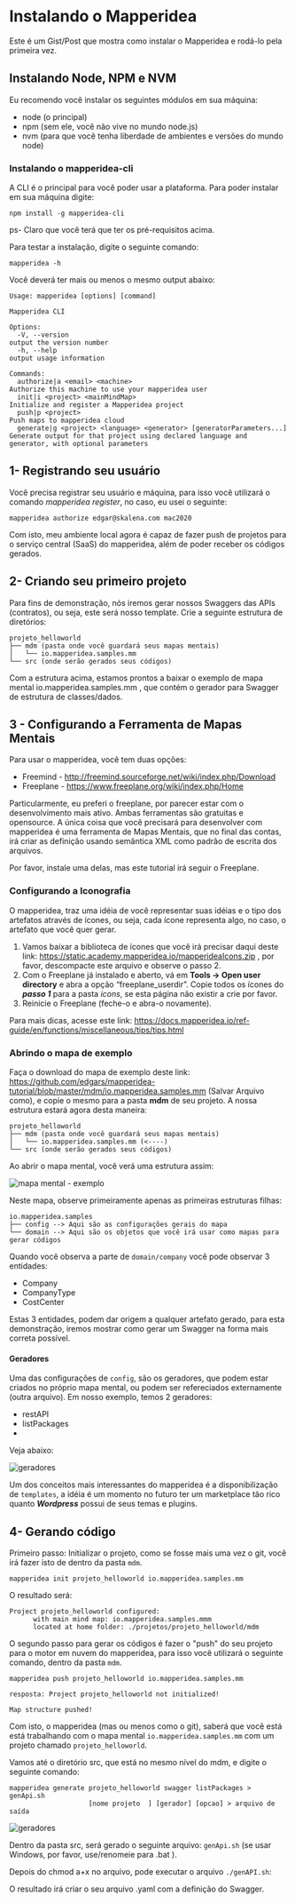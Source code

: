 # Instalando o Mapperidea

Este é um Gist/Post que mostra como instalar o Mapperidea e rodá-lo pela primeira vez.

## Instalando Node, NPM e NVM

Eu recomendo você instalar os seguintes módulos em sua máquina:

 - node (o principal)
 - npm (sem ele, você não vive no mundo node.js)
 - nvm (para que você tenha liberdade de ambientes e versões do mundo node)

### Instalando o  mapperidea-cli
A CLI é o principal para você poder usar a plataforma. Para poder instalar em sua máquina digite: 

    npm install -g mapperidea-cli

ps- Claro que você terá que ter os pré-requisitos acima. 

Para testar a instalação, digite o seguinte comando: 

    mapperidea -h

Você deverá ter mais ou menos o mesmo output abaixo:

    Usage: mapperidea [options] [command]
    
    Mapperidea CLI
    
    Options:
      -V, --version                                                         output the version number
      -h, --help                                                            output usage information
    
    Commands:
      authorize|a <email> <machine>                                         Authorize this machine to use your mapperidea user
      init|i <project> <mainMindMap>                                        Initialize and register a Mapperidea project
      push|p <project>                                                      Push maps to mapperidea cloud
      generate|g <project> <language> <generator> [generatorParameters...]  Generate output for that project using declared language and generator, with optional parameters

## 1- Registrando seu usuário
Você precisa registrar seu usuário e máquina, para isso você utilizará o comando *mapperidea register*, no caso, eu usei o seguinte: 

    mapperidea authorize edgar@skalena.com mac2020

Com isto, meu ambiente local agora é capaz de fazer push de projetos para o serviço central (SaaS) do mapperidea, além de poder receber os códigos gerados. 

## 2- Criando seu primeiro projeto
Para fins de demonstração, nós iremos gerar nossos Swaggers das APIs (contratos), ou seja, este será nosso template. 
Crie a seguinte estrutura de diretórios:

    projeto_helloworld
    ├── mdm (pasta onde você guardará seus mapas mentais)
    │   └── io.mapperidea.samples.mm
    └── src (onde serão gerados seus códigos)

Com a estrutura acima, estamos prontos a baixar o exemplo de mapa mental io.mapperidea.samples.mm , que contém o gerador para Swagger de estrutura de classes/dados. 
    
## 3 - Configurando a Ferramenta de Mapas Mentais
Para usar o mapperidea, você tem duas opções:

 - Freemind - http://freemind.sourceforge.net/wiki/index.php/Download
 - Freeplane - https://www.freeplane.org/wiki/index.php/Home 

Particularmente, eu preferi o freeplane, por parecer estar com o desenvolvimento mais ativo. Ambas ferramentas são gratuitas e opensource.  A única coisa que você precisará para desenvolver com mapperidea é uma ferramenta de Mapas Mentais, que no final das contas, irá criar as definição usando semântica XML como padrão de escrita dos arquivos. 

Por favor, instale uma delas, mas este tutorial irá seguir o Freeplane.

### Configurando a Iconografia

O mapperidea, traz uma idéia de você representar suas idéias e o tipo dos artefatos através de ícones, ou seja, cada ícone representa algo, no caso, o artefato que você quer gerar.  

1. Vamos baixar a biblioteca de ícones que você irá precisar daqui deste link: https://static.academy.mapperidea.io/mapperideaIcons.zip , por favor, descompacte este arquivo e observe o passo 2.
2. Com o Freeplane já instalado e aberto, vá em **Tools -> Open user directory** e abra a opção “freeplane_userdir”. Copie todos os ícones do ***passo 1*** para a pasta *icons*, se esta página não existir a crie por favor. 
3. Reinicie o Freeplane (feche-o e abra-o novamente). 

Para mais dicas, acesse este link: https://docs.mapperidea.io/ref-guide/en/functions/miscellaneous/tips/tips.html 

### Abrindo o mapa de exemplo

Faça o download do mapa de exemplo deste link: https://github.com/edgars/mapperidea-tutorial/blob/master/mdm/io.mapperidea.samples.mm (Salvar Arquivo como), e copie o mesmo para a pasta **mdm** de seu projeto. A nossa estrutura estará agora desta maneira:

    projeto_helloworld
    ├── mdm (pasta onde você guardará seus mapas mentais)
    │   └── io.mapperidea.samples.mm (<----)
    └── src (onde serão gerados seus códigos)

Ao abrir o mapa mental, você verá uma estrutura assim:

![mapa mental - exemplo](https://github.com/edgars/mapperidea-tutorial/raw/master/img/figura1.png)

Neste mapa, observe primeiramente apenas as primeiras estruturas filhas:

    io.mapperidea.samples
    ├── config --> Aqui são as configurações gerais do mapa
    └── domain --> Aqui são os objetos que você irá usar como mapas para gerar códigos

Quando você observa a parte de `domain/company` você pode observar 3 entidades: 

 -  Company
 - CompanyType
 - CostCenter

Estas 3 entidades, podem dar origem a qualquer artefato gerado, para esta demonstração, iremos mostrar como gerar um Swagger na forma mais correta possível. 

#### Geradores
Uma das configurações de `config`, são os geradores, que podem estar criados no próprio mapa mental, ou podem ser refereciados externamente (outra arquivo).  Em nosso exemplo, temos 2 geradores: 

 - restAPI
 - listPackages
 - 
Veja abaixo:

![geradores](https://github.com/edgars/mapperidea-tutorial/raw/master/img/figura2.png)

Um dos conceitos mais interessantes do mapperidea é a disponibilização de `templates`, a idéia é um momento no futuro ter um marketplace tão rico quanto ***Wordpress*** possui de seus temas e plugins. 

## 4- Gerando código

Primeiro passo: Initializar o projeto, como se fosse mais uma vez o git, você irá fazer isto de dentro da pasta `mdm`. 

    mapperidea init projeto_helloworld io.mapperidea.samples.mm
    
O resultado será:

    Project projeto_helloworld configured:
          with main mind map: io.mapperidea.samples.mmm
          located at home folder: ./projetos/projeto_helloworld/mdm

O segundo passo para gerar os códigos é fazer o "push" do seu projeto para o motor em nuvem do mapperidea, para isso você utilizará o seguinte comando, dentro da pasta `mdm`.

    mapperidea push projeto_helloworld io.mapperidea.samples.mm

`resposta: Project projeto_helloworld not initialized!`

    Map structure pushed!

Com isto, o mapperidea (mas ou menos como o git), saberá que você está está trabalhando com o mapa mental `io.mapperidea.samples.mm` com um projeto chamado `projeto_helloworld`.

Vamos até o diretório src, que está no mesmo nível do mdm, e digite o seguinte comando:

    mapperidea generate projeto_helloworld swagger listPackages > genApi.sh
                        [nome projeto  ] [gerador] [opcao] > arquivo de saída

![geradores](https://github.com/edgars/mapperidea-tutorial/raw/master/img/figura3.png)

Dentro da pasta src, será gerado o seguinte arquivo: `genApi.sh` (se usar Windows, por favor, use/renomeie para .bat ).

Depois do chmod a+x no arquivo, pode executar o arquivo `./genAPI.sh`:

O resultado irá criar o seu arquivo .yaml com a definição do Swagger. 






